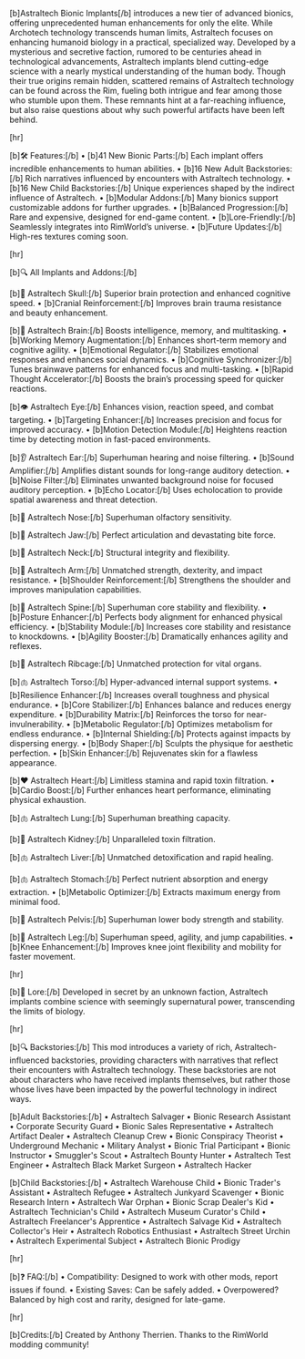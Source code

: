 [b]Astraltech Bionic Implants[/b] introduces a new tier of advanced bionics, offering unprecedented human enhancements for only the elite. While Archotech technology transcends human limits, Astraltech focuses on enhancing humanoid biology in a practical, specialized way. Developed by a mysterious and secretive faction, rumored to be centuries ahead in technological advancements, Astraltech implants blend cutting-edge science with a nearly mystical understanding of the human body. Though their true origins remain hidden, scattered remains of Astraltech technology can be found across the Rim, fueling both intrigue and fear among those who stumble upon them. These remnants hint at a far-reaching influence, but also raise questions about why such powerful artifacts have been left behind.

[hr]

[b]🛠️ Features:[/b]
• [b]41 New Bionic Parts:[/b] Each implant offers incredible enhancements to human abilities.
• [b]16 New Adult Backstories:[/b] Rich narratives influenced by encounters with Astraltech technology.
• [b]16 New Child Backstories:[/b] Unique experiences shaped by the indirect influence of Astraltech.
• [b]Modular Addons:[/b] Many bionics support customizable addons for further upgrades.
• [b]Balanced Progression:[/b] Rare and expensive, designed for end-game content.
• [b]Lore-Friendly:[/b] Seamlessly integrates into RimWorld’s universe.
• [b]Future Updates:[/b] High-res textures coming soon.

[hr]

[b]🔍 All Implants and Addons:[/b]

[b]🦴 Astraltech Skull:[/b] Superior brain protection and enhanced cognitive speed.
• [b]Cranial Reinforcement:[/b] Improves brain trauma resistance and beauty enhancement.

[b]🧠 Astraltech Brain:[/b] Boosts intelligence, memory, and multitasking.
• [b]Working Memory Augmentation:[/b] Enhances short-term memory and cognitive agility.
• [b]Emotional Regulator:[/b] Stabilizes emotional responses and enhances social dynamics.
• [b]Cognitive Synchronizer:[/b] Tunes brainwave patterns for enhanced focus and multi-tasking.
• [b]Rapid Thought Accelerator:[/b] Boosts the brain’s processing speed for quicker reactions.

[b]👁️ Astraltech Eye:[/b] Enhances vision, reaction speed, and combat targeting.
• [b]Targeting Enhancer:[/b] Increases precision and focus for improved accuracy.
• [b]Motion Detection Module:[/b] Heightens reaction time by detecting motion in fast-paced environments.

[b]👂 Astraltech Ear:[/b] Superhuman hearing and noise filtering.
• [b]Sound Amplifier:[/b] Amplifies distant sounds for long-range auditory detection.
• [b]Noise Filter:[/b] Eliminates unwanted background noise for focused auditory perception.
• [b]Echo Locator:[/b] Uses echolocation to provide spatial awareness and threat detection.

[b]👃 Astraltech Nose:[/b] Superhuman olfactory sensitivity.

[b]👄 Astraltech Jaw:[/b] Perfect articulation and devastating bite force.

[b]🦴 Astraltech Neck:[/b] Structural integrity and flexibility.

[b]💪 Astraltech Arm:[/b] Unmatched strength, dexterity, and impact resistance.
• [b]Shoulder Reinforcement:[/b] Strengthens the shoulder and improves manipulation capabilities.

[b]🦴 Astraltech Spine:[/b] Superhuman core stability and flexibility.
• [b]Posture Enhancer:[/b] Perfects body alignment for enhanced physical efficiency.
• [b]Stability Module:[/b] Increases core stability and resistance to knockdowns.
• [b]Agility Booster:[/b] Dramatically enhances agility and reflexes.

[b]🦴 Astraltech Ribcage:[/b] Unmatched protection for vital organs.

[b]🫁 Astraltech Torso:[/b] Hyper-advanced internal support systems.
• [b]Resilience Enhancer:[/b] Increases overall toughness and physical endurance.
• [b]Core Stabilizer:[/b] Enhances balance and reduces energy expenditure.
• [b]Durability Matrix:[/b] Reinforces the torso for near-invulnerability.
• [b]Metabolic Regulator:[/b] Optimizes metabolism for endless endurance.
• [b]Internal Shielding:[/b] Protects against impacts by dispersing energy.
• [b]Body Shaper:[/b] Sculpts the physique for aesthetic perfection.
• [b]Skin Enhancer:[/b] Rejuvenates skin for a flawless appearance.

[b]❤️ Astraltech Heart:[/b] Limitless stamina and rapid toxin filtration.
• [b]Cardio Boost:[/b] Further enhances heart performance, eliminating physical exhaustion.

[b]🫁 Astraltech Lung:[/b] Superhuman breathing capacity.

[b]🫘 Astraltech Kidney:[/b] Unparalleled toxin filtration.

[b]🫁 Astraltech Liver:[/b] Unmatched detoxification and rapid healing.

[b]🫁 Astraltech Stomach:[/b] Perfect nutrient absorption and energy extraction.
• [b]Metabolic Optimizer:[/b] Extracts maximum energy from minimal food.

[b]🦴 Astraltech Pelvis:[/b] Superhuman lower body strength and stability.

[b]🦿 Astraltech Leg:[/b] Superhuman speed, agility, and jump capabilities.
• [b]Knee Enhancement:[/b] Improves knee joint flexibility and mobility for faster movement.

[hr]

[b]📜 Lore:[/b]
Developed in secret by an unknown faction, Astraltech implants combine science with seemingly supernatural power, transcending the limits of biology.

[hr]

[b]🔍 Backstories:[/b]
This mod introduces a variety of rich, Astraltech-influenced backstories, providing characters with narratives that reflect their encounters with Astraltech technology. These backstories are not about characters who have received implants themselves, but rather those whose lives have been impacted by the powerful technology in indirect ways.

[b]Adult Backstories:[/b]
• Astraltech Salvager
• Bionic Research Assistant
• Corporate Security Guard
• Bionic Sales Representative
• Astraltech Artifact Dealer
• Astraltech Cleanup Crew
• Bionic Conspiracy Theorist
• Underground Mechanic
• Military Analyst
• Bionic Trial Participant
• Bionic Instructor
• Smuggler's Scout
• Astraltech Bounty Hunter
• Astraltech Test Engineer
• Astraltech Black Market Surgeon
• Astraltech Hacker

[b]Child Backstories:[/b]
• Astraltech Warehouse Child
• Bionic Trader's Assistant
• Astraltech Refugee
• Astraltech Junkyard Scavenger
• Bionic Research Intern
• Astraltech War Orphan
• Bionic Scrap Dealer's Kid
• Astraltech Technician's Child
• Astraltech Museum Curator's Child
• Astraltech Freelancer's Apprentice
• Astraltech Salvage Kid
• Astraltech Collector's Heir
• Astraltech Robotics Enthusiast
• Astraltech Street Urchin
• Astraltech Experimental Subject
• Astraltech Bionic Prodigy

[hr]

[b]❓ FAQ:[/b]
• Compatibility: Designed to work with other mods, report issues if found.
• Existing Saves: Can be safely added.
• Overpowered? Balanced by high cost and rarity, designed for late-game.

[hr]

[b]Credits:[/b]
Created by Anthony Therrien. Thanks to the RimWorld modding community!
